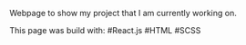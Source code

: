 Webpage to show my project that I am currently working on.

This page was build with:
    #React.js
    #HTML
    #SCSS
